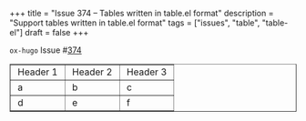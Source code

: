 +++
title = "Issue 374 – Tables written in table.el format"
description = "Support tables written in table.el format"
tags = ["issues", "table", "table-el"]
draft = false
+++

`ox-hugo` Issue #[374](https://github.com/kaushalmodi/ox-hugo/issues/374)

<!-- This HTML table template is generated by emacs 28.0.50 -->
<table border="1">
  <tr>
    <td align="left" valign="top">
      &nbsp;Header&nbsp;1&nbsp;
    </td>
    <td align="left" valign="top">
      &nbsp;Header&nbsp;2&nbsp;
    </td>
    <td align="left" valign="top">
      &nbsp;Header&nbsp;3&nbsp;
    </td>
  </tr>
  <tr>
    <td align="left" valign="top">
      &nbsp;a&nbsp;&nbsp;&nbsp;&nbsp;&nbsp;&nbsp;&nbsp;&nbsp;
    </td>
    <td align="left" valign="top">
      &nbsp;b&nbsp;&nbsp;&nbsp;&nbsp;&nbsp;&nbsp;&nbsp;&nbsp;
    </td>
    <td align="left" valign="top">
      &nbsp;c&nbsp;&nbsp;&nbsp;&nbsp;&nbsp;&nbsp;&nbsp;&nbsp;
    </td>
  </tr>
  <tr>
    <td align="left" valign="top">
      &nbsp;d&nbsp;&nbsp;&nbsp;&nbsp;&nbsp;&nbsp;&nbsp;&nbsp;
    </td>
    <td align="left" valign="top">
      &nbsp;e&nbsp;&nbsp;&nbsp;&nbsp;&nbsp;&nbsp;&nbsp;&nbsp;
    </td>
    <td align="left" valign="top">
      &nbsp;f&nbsp;&nbsp;&nbsp;&nbsp;&nbsp;&nbsp;&nbsp;&nbsp;
    </td>
  </tr>
</table>
